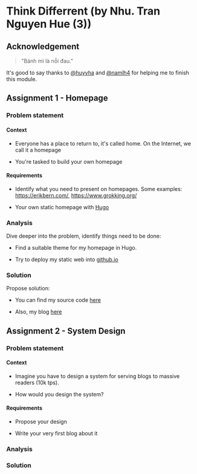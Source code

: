 # Think Differrent (by Nhu. Tran Nguyen Hue (3))

## Acknowledgement

> "Bánh mì là nỗi đau."

It's good to say thanks to [@huyvha](huyvha@vng.com.vn) and [@namlh4](namlh4@vng.com.vn)  for helping me to finish this module.

## Assignment 1 - Homepage

### Problem statement

#### Context

- Everyone has a place to return to, it's called home. On the Internet, we call it a homepage

- You're tasked to build your own homepage

#### Requirements

- Identify what you need to present on homepages. Some examples: https://erikbern.com/, https://www.grokking.org/

- Your own static homepage with [Hugo](https://gohugo.io/)


### Analysis

Dive deeper into the problem, identify things need to be done:

- Find a suitable theme for my homepage in Hugo.

- Try to deploy my static web into [github.io](https://2power9.github.io/)

### Solution

Propose solution:

- You can find my source code [here](https://github.com/2power9/2power9.github.io)

- Also, my blog [here](https://2power9.github.io/)


## Assignment 2 - System Design

### Problem statement

#### Context

- Imagine you have to design a system for serving blogs to massive readers (10k tps). 

- How would you design the system?

#### Requirements

- Propose your design

- Write your very first blog about it

### Analysis



### Solution

